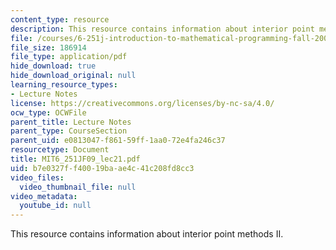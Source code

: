 ```yaml
---
content_type: resource
description: This resource contains information about interior point methods II.
file: /courses/6-251j-introduction-to-mathematical-programming-fall-2009/b7e0327ff40019baae4c41c208fd8cc3_MIT6_251JF09_lec21.pdf
file_size: 186914
file_type: application/pdf
hide_download: true
hide_download_original: null
learning_resource_types:
- Lecture Notes
license: https://creativecommons.org/licenses/by-nc-sa/4.0/
ocw_type: OCWFile
parent_title: Lecture Notes
parent_type: CourseSection
parent_uid: e0813047-f861-59ff-1aa0-72e4fa246c37
resourcetype: Document
title: MIT6_251JF09_lec21.pdf
uid: b7e0327f-f400-19ba-ae4c-41c208fd8cc3
video_files:
  video_thumbnail_file: null
video_metadata:
  youtube_id: null
---
```

This resource contains information about interior point methods II.